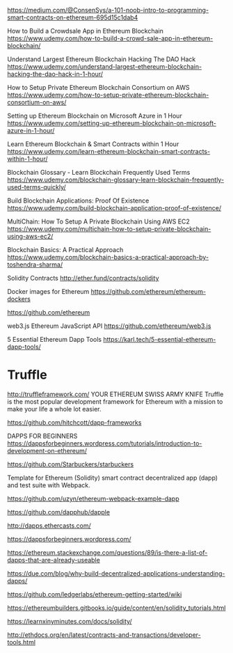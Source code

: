 
https://medium.com/@ConsenSys/a-101-noob-intro-to-programming-smart-contracts-on-ethereum-695d15c1dab4

How to Build a Crowdsale App in Ethereum Blockchain
https://www.udemy.com/how-to-build-a-crowd-sale-app-in-ethereum-blockchain/

Understand Largest Ethereum Blockchain Hacking The DAO Hack
https://www.udemy.com/understand-largest-ethereum-blockchain-hacking-the-dao-hack-in-1-hour/

How to Setup Private Ethereum Blockchain Consortium on AWS
https://www.udemy.com/how-to-setup-private-ethereum-blockchain-consortium-on-aws/

Setting up Ethereum Blockchain on Microsoft Azure in 1 Hour
https://www.udemy.com/setting-up-ethereum-blockchain-on-microsoft-azure-in-1-hour/

Learn Ethereum Blockchain & Smart Contracts within 1 Hour
https://www.udemy.com/learn-ethereum-blockchain-smart-contracts-within-1-hour/


Blockchain Glossary - Learn Blockchain Frequently Used Terms
https://www.udemy.com/blockchain-glossary-learn-blockchain-frequently-used-terms-quickly/


Build Blockchain Applications: Proof Of Existence
https://www.udemy.com/build-blockchain-application-proof-of-existence/

MultiChain: How To Setup A Private Blockchain Using AWS EC2
https://www.udemy.com/multichain-how-to-setup-private-blockchain-using-aws-ec2/

Blockchain Basics: A Practical Approach
https://www.udemy.com/blockchain-basics-a-practical-approach-by-toshendra-sharma/



Solidity Contracts
http://ether.fund/contracts/solidity


Docker images for Ethereum
https://github.com/ethereum/ethereum-dockers


https://github.com/ethereum


web3.js
Ethereum JavaScript API
https://github.com/ethereum/web3.js


5 Essential Ethereum Dapp Tools
https://karl.tech/5-essential-ethereum-dapp-tools/


# Truffle
http://truffleframework.com/
YOUR ETHEREUM SWISS ARMY KNIFE
Truffle is the most popular development framework for Ethereum with a mission to make your life a whole lot easier.


https://github.com/hitchcott/dapp-frameworks


DAPPS FOR BEGINNERS
https://dappsforbeginners.wordpress.com/tutorials/introduction-to-development-on-ethereum/


https://github.com/Starbuckers/starbuckers


Template for Ethereum (Solidity) smart contract decentralized app (dapp) and test suite with Webpack.

https://github.com/uzyn/ethereum-webpack-example-dapp

https://github.com/dapphub/dapple

http://dapps.ethercasts.com/

https://dappsforbeginners.wordpress.com/

https://ethereum.stackexchange.com/questions/89/is-there-a-list-of-dapps-that-are-already-useable

https://due.com/blog/why-build-decentralized-applications-understanding-dapps/

https://github.com/ledgerlabs/ethereum-getting-started/wiki


https://ethereumbuilders.gitbooks.io/guide/content/en/solidity_tutorials.html


https://learnxinyminutes.com/docs/solidity/

http://ethdocs.org/en/latest/contracts-and-transactions/developer-tools.html
